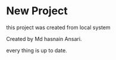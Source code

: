 # New Project

this project was created from local system

Created by Md hasnain Ansari.

every thing is up to date. 